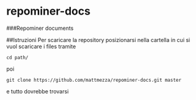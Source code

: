 repominer-docs
=============

###Repominer documents

##Istruzioni
Per scaricare la repository posizionarsi nella cartella in cui si vuol scaricare i files tramite

    cd path/
    
poi 

    git clone https://github.com/mattmezza/repominer-docs.git master
    
e tutto dovrebbe trovarsi
